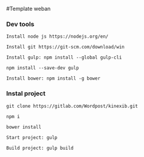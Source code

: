 #Template weban

### Dev tools
`Install node js https://nodejs.org/en/`

`Install git https://git-scm.com/download/win`

`Install gulp: npm install --global gulp-cli`

`npm install --save-dev gulp`

`Install bower: npm install -g bower`

### Instal project

`git clone https://gitlab.com/Wordpost/kinexib.git`

`npm i`

`bower install`

`Start project: gulp`

`Build project: gulp build`